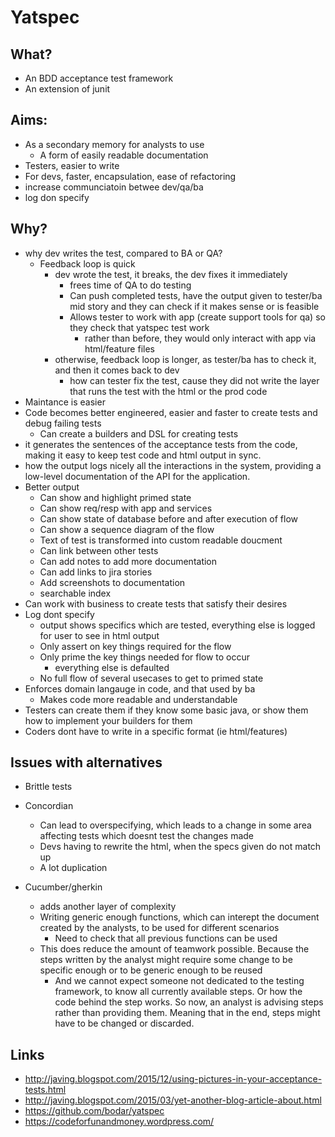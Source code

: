 # Yatspec

## What?

- An BDD acceptance test framework
- An extension of junit

## Aims:

- As a secondary memory for analysts to use
  - A form of easily readable documentation
- Testers, easier to write
- For devs, faster, encapsulation, ease of refactoring
- increase communciatoin betwee dev/qa/ba
- log don specify


## Why?

- why dev writes the test, compared to BA or QA?
  - Feedback loop is quick
    - dev wrote the test, it breaks, the dev fixes it immediately
      - frees time of QA to do testing
      - Can push completed tests, have the output given to tester/ba mid story and they can check if it makes sense or is feasible
      - Allows tester to work with app (create support tools for qa) so they check that yatspec test work
        - rather than before, they would only interact with app via html/feature files
    - otherwise, feedback loop is longer, as tester/ba has to check it, and then it comes back to dev
      - how can tester fix the test, cause they did not write the layer that runs the test with the html or the prod code
- Maintance is easier
- Code becomes better engineered, easier and faster to create tests and debug failing tests
  - Can create a builders and DSL for creating tests
- it generates the sentences of the acceptance tests from the code, making it easy to keep test code and html output in sync.
- how the output logs nicely all the interactions in the system, providing a low-level documentation of the API for the application.
- Better output
  - Can show and highlight primed state
  - Can show req/resp with app and services
  - Can show state of database before and after execution of flow
  - Can show a sequence diagram of the flow
  - Text of test is transformed into custom readable doucment
  - Can link between other tests
  - Can add notes to add more documentation
  - Can add links to jira stories
  - Add screenshots to documentation
  - searchable index
- Can work with business to create tests that satisfy their desires
- Log dont specify
  - output shows specifics which are tested, everything else is logged for user to see in html output
  - Only assert on key things required for the flow
  - Only prime the key things needed for flow to occur
    - everything else is defaulted
  - No full flow of several usecases to get to primed state
- Enforces domain langauge in code, and that used by ba
  - Makes code more readable and understandable
- Testers can create them if they know some basic java, or show them how to implement your builders for them
- Coders dont have to write in a specific format (ie html/features)

## Issues with alternatives

- Brittle tests
- Concordian
  - Can lead to overspecifying, which leads to a change in some area affecting tests which doesnt test the changes made
  - Devs having to rewrite the html, when the specs given do not match up
  - A lot duplication

- Cucumber/gherkin
  - adds another layer of complexity
  - Writing generic enough functions, which can interept the document created by the analysts, to be used for different scenarios
    - Need to check that all previous functions can be used
  - This does reduce the amount of teamwork possible. Because the steps written by the analyst might require some change to be specific enough or to be generic enough to be reused
    - And we cannot expect someone not dedicated to the testing framework, to know all currently available steps. Or how the code behind the step works. So now, an analyst is advising steps rather than providing them. Meaning that in the end, steps might have to be changed or discarded.



## Links

- http://javing.blogspot.com/2015/12/using-pictures-in-your-acceptance-tests.html
- http://javing.blogspot.com/2015/03/yet-another-blog-article-about.html
- https://github.com/bodar/yatspec
- https://codeforfunandmoney.wordpress.com/
